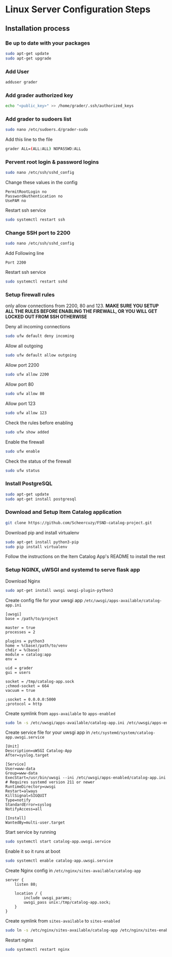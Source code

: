 # Linux Server Configuration Steps

## Installation process

### Be up to date with your packages

```bash
sudo apt-get update
sudo apt-get upgrade
```

### Add User 

```bash
adduser grader
```

### Add grader authorized key

```bash
echo "<public_key>" >> /home/grader/.ssh/authorized_keys
```

### Add grader to sudoers list

```bash
sudo nano /etc/sudoers.d/grader-sudo
```
Add this line to the file
```bash
grader ALL=(ALL:ALL) NOPASSWD:ALL
```

### Pervent root login & password logins

```bash
sudo nano /etc/ssh/sshd_config
```
Change these values in the config
```
PermitRootLogin no
PasswordAuthentication no
UsePAM no
```

Restart ssh service
```bash
sudo systemctl restart ssh
```

### Change SSH port to 2200

```bash
sudo nano /etc/ssh/sshd_config
```

Add Following line

```
Port 2200
```

Restart ssh service

```bash
sudo systemctl restart sshd
```

### Setup firewall rules 

only allow connections from 2200, 80 and 123. **MAKE SURE YOU SETUP ALL THE RULES BEFORE ENABLING THE FIREWALL, OR YOU WILL GET LOCKED OUT FROM SSH OTHERWISE**

Deny all incoming connections
```bash
sudo ufw default deny incoming
```

Allow all outgoing 
```bash
sudo ufw default allow outgoing
```

Allow port 2200

```bash
sudo ufw allow 2200
```

Allow port 80

```bash
sudo ufw allow 80
```

Allow port 123

```bash
sudo ufw allow 123
```

Check the rules before enabling

```bash
sudo ufw show added
```

Enable the firewall

```bash
sudo ufw enable
```

Check the status of the firewall

```bash
sudo ufw status
```

### Install PostgreSQL

```bash
sudo apt-get update
sudo apt-get install postgresql
```

### Download and Setup Item Catalog application

```bash
git clone https://github.com/Scheercuzy/FSND-catalog-project.git
```

Download pip and install virtualenv

```bash
sudo apt-get install python3-pip
sudo pip install virtualenv
```

Follow the instructions on the Item Catalog App's README to install the rest

### Setup NGINX, uWSGI and systemd to serve flask app

Download Nginx

```bash
sudo apt-get install uwsgi uwsgi-plugin-python3
```

Create config file for your uwsgi app `/etc/uwsgi/apps-available/catalog-app.ini`

```
[uwsgi]
base = /path/to/project

master = true
processes = 2

plugins = python3
home = %(base)/path/to/venv
chdir = %(base)
module = catalog:app
env =

uid = grader
gui = users

socket = /tmp/catalog-app.sock
;chmod-socket = 664
vacuum = true

;socket = 0.0.0.0:5000
;protocol = http
```

Create symlink from `apps-available` to `apps-enabled`

```bash
sudo ln -s /etc/uwsgi/apps-available/catalog-app.ini /etc/uwsgi/apps-enabled/catalog-app.ini
```


Create service file for your uwsgi app in `/etc/systemd/system/catalog-app.uwsgi.service`

```
[Unit]
Description=uWSGI Catalog-App
After=syslog.target

[Service]
User=www-data
Group=www-data
ExecStart=/usr/bin/uwsgi --ini /etc/uwsgi/apps-enabled/catalog-app.ini
# Requires systemd version 211 or newer
RuntimeDirectory=uwsgi
Restart=always
KillSignal=SIGQUIT
Type=notify
StandardError=syslog
NotifyAccess=all

[Install]
WantedBy=multi-user.target
```

Start service by running 

```bash
sudo systemctl start catalog-app.uwsgi.service
```

Enable it so it runs at boot

```bash
sudo systemctl enable catalog-app.uwsgi.service
```

Create Nginx config in `/etc/nginx/sites-available/catalog-app`

```
server {
    listen 80;

    location / {
        include uwsgi_params;
        uwsgi_pass unix:/tmp/catalog-app.sock;
    }
}
```

Create symlink from `sites-available` to `sites-enabled`

```bash
sudo ln -s /etc/nginx/sites-available/catalog-app /etc/nginx/sites-enabled
```

Restart nginx

```bash
sudo systemctl restart nginx
```


